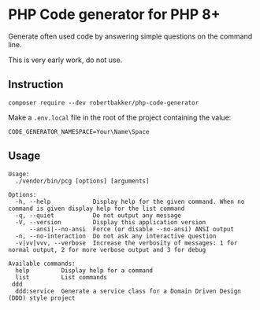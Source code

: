 # PHP Code generator for PHP 8+

Generate often used code by answering simple questions on the command line.

This is very early work, do not use.

## Instruction

```
composer require --dev robertbakker/php-code-generator
```

Make a `.env.local` file in the root of the project containing the value:

```
CODE_GENERATOR_NAMESPACE=Your\Name\Space
```

## Usage

```
Usage:
  ./vendor/bin/pcg [options] [arguments]

Options:
  -h, --help            Display help for the given command. When no command is given display help for the list command
  -q, --quiet           Do not output any message
  -V, --version         Display this application version
      --ansi|--no-ansi  Force (or disable --no-ansi) ANSI output
  -n, --no-interaction  Do not ask any interactive question
  -v|vv|vvv, --verbose  Increase the verbosity of messages: 1 for normal output, 2 for more verbose output and 3 for debug

Available commands:
  help         Display help for a command
  list         List commands
 ddd
  ddd:service  Generate a service class for a Domain Driven Design (DDD) style project
```
